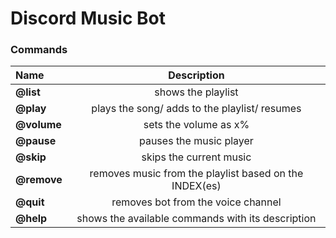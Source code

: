# Discord Music Bot

### Commands

| Name        |                      Description                       |
| :---------- | :----------------------------------------------------: |
| **@list**   |                   shows the playlist                   |
| **@play**   |     plays the song/ adds to the playlist/ resumes      |
| **@volume** |                 sets the volume as x%                  |
| **@pause**  |                pauses the music player                 |
| **@skip**   |                skips the current music                 |
| **@remove** | removes music from the playlist based on the INDEX(es) |
| **@quit**   |           removes bot from the voice channel           |
| **@help**   |   shows the available commands with its description    |
